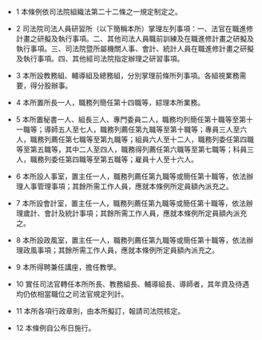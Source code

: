 * 1 本條例依司法院組織法第二十二條之一規定制定之。

* 2 司法院司法人員研習所（以下簡稱本所）掌理左列事項：一、法官在職進修計畫之研擬及執行事項。二、其他司法人員職前訓練及在職進修計畫之研擬及執行事項。三、司法院暨所屬機關人事、會計、統計人員在職進修計畫之研擬及執行事項。四、其他經司法院指定辦理之研習事項。

* 3 本所設教務組、輔導組及總務組，分別掌理前條所列事項。各組視業務需要，得分股辦事。

* 4 本所置所長一人，職務列簡任第十四職等，綜理本所業務。

* 5 本所置秘書一人、組長三人、專門委員二人，職務均列簡任第十職等至第十一職等；導師五人至七人，職務列薦任第九職等至第十職等；專員三人至六人，職務列薦任第七職等至第九職等；組員六人至十二人，職務列委任第四職等至第五職等，其中二人至四人，職務得列薦任第六職等至第七職等；科員三人，職務列委任第四職等至第五職等；雇員十人至十六人。

* 6 本所設人事室，置主任一人，職務列薦任第九職等或簡任第十職等，依法辦理人事管理事項；其餘所需工作人員，應就本條例所定員額內派充之。

* 7 本所設會計室，置主任一人，職務列薦任第九職等或簡任第十職等，依法辦理歲計、會計及統計事項；其餘所需工作人員，應就本條例所定員額內派充之。

* 8 本所設政風室，置主任一人，職務列薦任第九職等或簡任第十職等，依法辦理政風事項；其餘所需工作人員，應就本條例所定員額內派充之。

* 9 本所得聘兼任講座，擔任教學。

* 10 實任司法官轉任本所所長、教務組長、輔導組長、導師者，其年資及待遇均仍依相當職位之司法官規定列計。

* 11 本所各項行政章則，由本所擬訂，報請司法院核定。

* 12 本條例自公布日施行。

